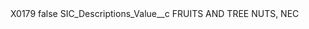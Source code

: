 <?xml version="1.0" encoding="UTF-8"?>
<CustomMetadata xmlns="http://soap.sforce.com/2006/04/metadata" xmlns:xsi="http://www.w3.org/2001/XMLSchema-instance" xmlns:xsd="http://www.w3.org/2001/XMLSchema">
    <label>X0179</label>
    <protected>false</protected>
    <values>
        <field>SIC_Descriptions_Value__c</field>
        <value xsi:type="xsd:string">FRUITS AND TREE NUTS, NEC</value>
    </values>
</CustomMetadata>

